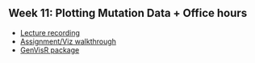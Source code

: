 ## Week 11: Plotting Mutation Data + Office hours

- [Lecture recording](https://wustl.box.com/s/4mdyp7jpv2tmpb2y4spxp9ylug3mr4hx)
- [Assignment/Viz walkthrough](https://genviz.org/module-03-genvisr/0003/02/01/waterfall_GenVisR/)
- [GenVisR package](https://bioconductor.org/packages/release/bioc/html/GenVisR.html)

